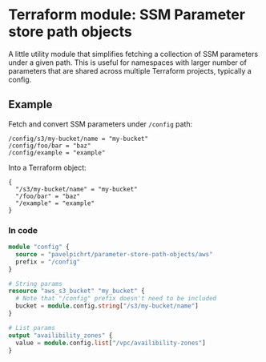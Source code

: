 # Terraform module: SSM Parameter store path objects

A little utility module that simplifies fetching a collection of SSM parameters under a given path. This is useful for namespaces with larger number of parameters that are shared across multiple Terraform projects, typically a config.

## Example

Fetch and convert SSM parameters under `/config` path:

```
/config/s3/my-bucket/name = "my-bucket"
/config/foo/bar = "baz"
/config/example = "example"
```

Into a Terraform object:

```
{
  "/s3/my-bucket/name" = "my-bucket"
  "/foo/bar" = "baz"
  "/example" = "example"
}
```

### In code

```terraform
module "config" {
  source = "pavelpichrt/parameter-store-path-objects/aws"
  prefix = "/config"
}

# String params
resource "aws_s3_bucket" "my_bucket" {
  # Note that "/config" prefix doesn't need to be included
  bucket = module.config.string["/s3/my-bucket/name"]
}

# List params
output "availibility_zones" {
  value = module.config.list["/vpc/availibility-zones"]
}
```
